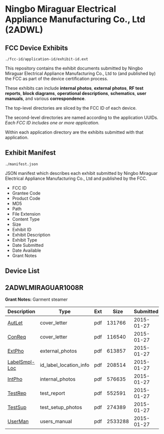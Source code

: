 # Ningbo Miraguar Electrical Appliance Manufacturing Co., Ltd (2ADWL)
## FCC Device Exhibits

```
./fcc-id/application-id/exhibit-id.ext
```

This repository contains the exhibit documents submitted by Ningbo Miraguar Electrical Appliance Manufacturing Co., Ltd to (and published by) the FCC as part of the device certification process.

These exhibits can include **internal photos**, **external photos**, **RF test reports**, **block diagrams**, **operational descriptions**, **schematics**, **user manuals**, and various **correspondence**.

The top-level directories are sliced by the FCC ID of each device.

The second-level directories are named according to the application UUIDs. *Each FCC ID includes one or more application.*

Within each application directory are the exhibits submitted with that application. 

## Exhibit Manifest

```
./manifest.json
```

JSON manifest which describes each exhibit submitted by Ningbo Miraguar Electrical Appliance Manufacturing Co., Ltd and published by the FCC.

- FCC ID
- Grantee Code
- Product Code
- MD5
- Path
- File Extension
- Content Type
- Size
- Exhibit ID
- Exhibit Description
- Exhibit Type
- Date Submitted
- Date Available
- Grant Notes

## Device List
## 2ADWLMIRAGUAR1008R
**Grant Notes:** Garment steamer

| Description | Type | Ext | Size | Submitted | Available |
| ----------- | ---- | --- | ---- | --------- | --------- |
| [AutLet](2ADWLMIRAGUAR1008R/58bf871c5f6ad4ca0a724ccd865ab6be/2514925.pdf) | cover_letter | pdf | 131766 | 2015-01-27 | 2015-01-27 |
| [ConReq](2ADWLMIRAGUAR1008R/58bf871c5f6ad4ca0a724ccd865ab6be/2514926.pdf) | cover_letter | pdf | 116540 | 2015-01-27 | 2015-01-27 |
| [ExtPho](2ADWLMIRAGUAR1008R/58bf871c5f6ad4ca0a724ccd865ab6be/2514928.pdf) | external_photos | pdf | 613857 | 2015-01-27 | 2015-01-27 |
| [LabelSmpl-Loc](2ADWLMIRAGUAR1008R/58bf871c5f6ad4ca0a724ccd865ab6be/2514927.pdf) | id_label_location_info | pdf | 208514 | 2015-01-27 | 2015-01-27 |
| [IntPho](2ADWLMIRAGUAR1008R/58bf871c5f6ad4ca0a724ccd865ab6be/2514929.pdf) | internal_photos | pdf | 576635 | 2015-01-27 | 2015-01-27 |
| [TestRep](2ADWLMIRAGUAR1008R/58bf871c5f6ad4ca0a724ccd865ab6be/2514934.pdf) | test_report | pdf | 552591 | 2015-01-27 | 2015-01-27 |
| [TestSup](2ADWLMIRAGUAR1008R/58bf871c5f6ad4ca0a724ccd865ab6be/2514930.pdf) | test_setup_photos | pdf | 274389 | 2015-01-27 | 2015-01-27 |
| [UserMan](2ADWLMIRAGUAR1008R/58bf871c5f6ad4ca0a724ccd865ab6be/2514935.pdf) | users_manual | pdf | 2533288 | 2015-01-27 | 2015-01-27 |

